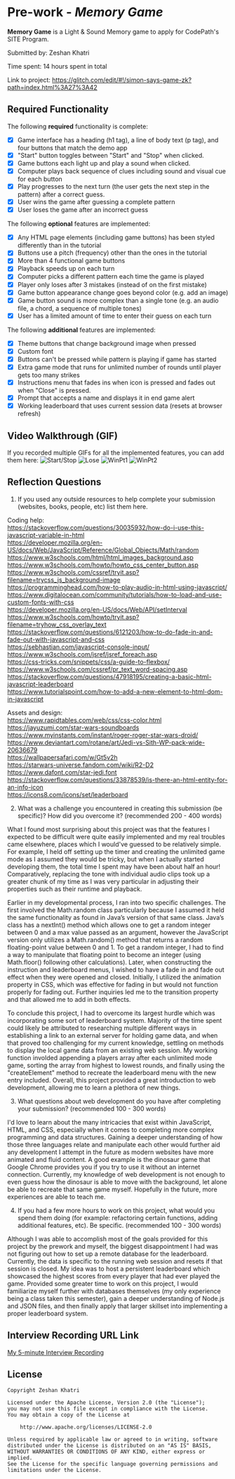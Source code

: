 # Pre-work - *Memory Game*

**Memory Game** is a Light & Sound Memory game to apply for CodePath's SITE Program. 

Submitted by: Zeshan Khatri

Time spent: 14 hours spent in total

Link to project: https://glitch.com/edit/#!/simon-says-game-zk?path=index.html%3A27%3A42

## Required Functionality

The following **required** functionality is complete:

* [x] Game interface has a heading (h1 tag), a line of body text (p tag), and four buttons that match the demo app
* [x] "Start" button toggles between "Start" and "Stop" when clicked. 
* [x] Game buttons each light up and play a sound when clicked. 
* [x] Computer plays back sequence of clues including sound and visual cue for each button
* [x] Play progresses to the next turn (the user gets the next step in the pattern) after a correct guess. 
* [x] User wins the game after guessing a complete pattern
* [x] User loses the game after an incorrect guess

The following **optional** features are implemented:

* [x] Any HTML page elements (including game buttons) has been styled differently than in the tutorial
* [x] Buttons use a pitch (frequency) other than the ones in the tutorial
* [x] More than 4 functional game buttons
* [x] Playback speeds up on each turn
* [x] Computer picks a different pattern each time the game is played
* [x] Player only loses after 3 mistakes (instead of on the first mistake)
* [x] Game button appearance change goes beyond color (e.g. add an image)
* [x] Game button sound is more complex than a single tone (e.g. an audio file, a chord, a sequence of multiple tones)
* [x] User has a limited amount of time to enter their guess on each turn

The following **additional** features are implemented:

* [x] Theme buttons that change background image when pressed
* [x] Custom font
* [x] Buttons can't be pressed while pattern is playing if game has started
* [x] Extra game mode that runs for unlimited number of rounds until player gets too many strikes
* [x] Instructions menu that fades ins when icon is pressed and fades out when "Close" is pressed.
* [x] Prompt that accepts a name and displays it in end game alert
* [x] Working leaderboard that uses current session data (resets at browser refresh)

## Video Walkthrough (GIF)

If you recorded multiple GIFs for all the implemented features, you can add them here:
![Start/Stop](http://g.recordit.co/QeOxftmu5T.gif)
![Lose](http://g.recordit.co/u6dN8uU9PV.gif)
![WinPt1](http://g.recordit.co/C4lYWVqjtT.gif)
![WinPt2](http://g.recordit.co/mdMIM03Thb.gif)

## Reflection Questions
1. If you used any outside resources to help complete your submission (websites, books, people, etc) list them here. 

Coding help: \
https://stackoverflow.com/questions/30035932/how-do-i-use-this-javascript-variable-in-html \
https://developer.mozilla.org/en-US/docs/Web/JavaScript/Reference/Global_Objects/Math/random \
https://www.w3schools.com/html/html_images_background.asp \
https://www.w3schools.com/howto/howto_css_center_button.asp \
https://www.w3schools.com/cssref/tryit.asp?filename=trycss_js_background-image \
https://programminghead.com/how-to-play-audio-in-html-using-javascript/ \
https://www.digitalocean.com/community/tutorials/how-to-load-and-use-custom-fonts-with-css \
https://developer.mozilla.org/en-US/docs/Web/API/setInterval \
https://www.w3schools.com/howto/tryit.asp?filename=tryhow_css_overlay_text \
https://stackoverflow.com/questions/6121203/how-to-do-fade-in-and-fade-out-with-javascript-and-css \
https://sebhastian.com/javascript-console-input/ \
https://www.w3schools.com/jsref/jsref_foreach.asp \
https://css-tricks.com/snippets/css/a-guide-to-flexbox/ \
https://www.w3schools.com/cssref/pr_text_word-spacing.asp \
https://stackoverflow.com/questions/47918195/creating-a-basic-html-javascript-leaderboard \
https://www.tutorialspoint.com/how-to-add-a-new-element-to-html-dom-in-javascript

Assets and design: \
https://www.rapidtables.com/web/css/css-color.html \
https://jayuzumi.com/star-wars-soundboards \
https://www.myinstants.com/instant/roger-roger-star-wars-droid/ \
https://www.deviantart.com/rotane/art/Jedi-vs-Sith-WP-pack-wide-20636679 \
https://wallpapersafari.com/w/Gt5v2h \
https://starwars-universe.fandom.com/wiki/R2-D2 \
https://www.dafont.com/star-jedi.font \
https://stackoverflow.com/questions/33878539/is-there-an-html-entity-for-an-info-icon \
https://icons8.com/icons/set/leaderboard

2. What was a challenge you encountered in creating this submission (be specific)? How did you overcome it? (recommended 200 - 400 words) 

What I found most surprising about this project was that the features I expected to be difficult were quite easily implemented and my real troubles came elsewhere, places which I would've guessed to be relatively simple. For example, I held off setting up the timer and creating the unlimited game mode as I assumed they would be tricky, but when I actually started developing them, the total time I spent may have been about half an hour! Comparatively, replacing the tone with individual audio clips took up a greater chunk of my time as I was very particular in adjusting their properties such as their runtime and playback. 

Earlier in my developmental process, I ran into two specific challenges. The first involved the Math.random class particularly because I assumed it held the same functionality as found in Java’s version of that same class. Java’s class has a nextInt() method which allows one to get a random integer between 0 and a max value passed as an argument, however the JavaScript version only utilizes a Math.random() method that returns a random floating-point value between 0 and 1. To get a random integer, I had to find a way to manipulate that floating point to become an integer (using Math.floor() following other calculations). Later, when constructing the instruction and leaderboard menus, I wished to have a fade in and fade out effect when they were opened and closed. Initially, I utilized the animation property in CSS, which was effective for fading in but would not function properly for fading out. Further inquiries led me to the transition property and that allowed me to add in both effects.

To conclude this project, I had to overcome its largest hurdle which was incorporating some sort of leaderboard system. Majority of the time spent could likely be attributed to researching multiple different ways in establishing a link to an external server for holding game data, and when that proved too challenging for my current knowledge, settling on methods to display the local game data from an existing web session. My working function involded appending a players array after each unlimited mode game, sorting the array from highest to lowest rounds, and finally using the "createElement" method to recreate the leaderboard menu with the new entry included. Overall, this project provided a great introduction to web development, allowing me to learn a plethora of new things.

3. What questions about web development do you have after completing your submission? (recommended 100 - 300 words) 

I'd love to learn about the many intricacies that exist within JavaScript, HTML, and CSS, especially when it comes to completing more complex programming and data structures. Gaining a deeper understanding of how those three languages relate and manipulate each other would further aid any development I attempt in the future as modern websites have more animated and fluid content. A good example is the dinosaur game that Google Chrome provides you if you try to use it without an internet connection. Currently, my knowledge of web development is not enough to even guess how the dinosaur is able to move with the background, let alone be able to recreate that same game myself. Hopefully in the future, more experiences are able to teach me.

4. If you had a few more hours to work on this project, what would you spend them doing (for example: refactoring certain functions, adding additional features, etc). Be specific. (recommended 100 - 300 words) 

Although I was able to accomplish most of the goals provided for this project by the prework and myself, the biggest disappointment I had was not figuring out how to set up a remote database for the leaderboard. Currently, the data is specific to the running web session and resets if that session is closed. My idea was to host a persistent leaderboard which showcased the highest scores from every player that had ever played the game. Provided some greater time to work on this project, I would familiarize myself further with databases themselves (my only experience being a class taken this semester), gain a deeper understanding of Node.js and JSON files, and then finally apply that larger skillset into implementing a proper leaderboard system.

## Interview Recording URL Link

[My 5-minute Interview Recording](https://www.loom.com/share/7edd47d35be24be2a42ddfad252e5dca)


## License

    Copyright Zeshan Khatri

    Licensed under the Apache License, Version 2.0 (the "License");
    you may not use this file except in compliance with the License.
    You may obtain a copy of the License at

        http://www.apache.org/licenses/LICENSE-2.0

    Unless required by applicable law or agreed to in writing, software
    distributed under the License is distributed on an "AS IS" BASIS,
    WITHOUT WARRANTIES OR CONDITIONS OF ANY KIND, either express or implied.
    See the License for the specific language governing permissions and
    limitations under the License.
